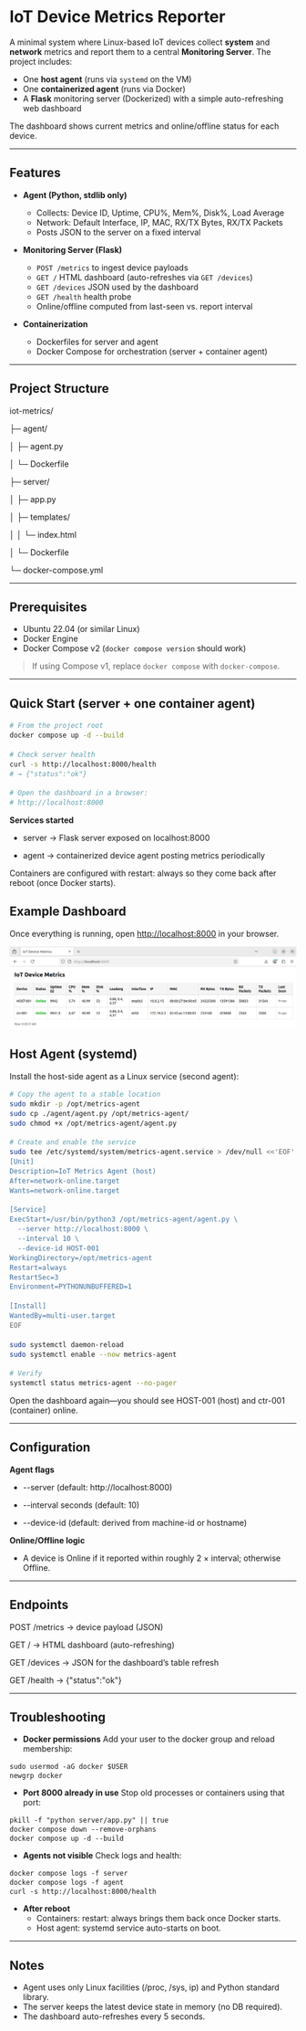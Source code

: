 # IoT Device Metrics Reporter

A minimal system where Linux-based IoT devices collect **system** and **network** metrics and report them to a central **Monitoring Server**. The project includes:
- One **host agent** (runs via `systemd` on the VM)
- One **containerized agent** (runs via Docker)
- A **Flask** monitoring server (Dockerized) with a simple auto-refreshing web dashboard

The dashboard shows current metrics and online/offline status for each device.

---

## Features

- **Agent (Python, stdlib only)**  
  - Collects: Device ID, Uptime, CPU%, Mem%, Disk%, Load Average  
  - Network: Default Interface, IP, MAC, RX/TX Bytes, RX/TX Packets  
  - Posts JSON to the server on a fixed interval

- **Monitoring Server (Flask)**  
  - `POST /metrics` to ingest device payloads  
  - `GET /` HTML dashboard (auto-refreshes via `GET /devices`)  
  - `GET /devices` JSON used by the dashboard  
  - `GET /health` health probe  
  - Online/offline computed from last-seen vs. report interval

- **Containerization**  
  - Dockerfiles for server and agent  
  - Docker Compose for orchestration (server + container agent)

---

## Project Structure

iot-metrics/

├─ agent/

│ ├─ agent.py

│ └─ Dockerfile

├─ server/

│ ├─ app.py

│ ├─ templates/

│ │ └─ index.html

│ └─ Dockerfile

└─ docker-compose.yml


---

## Prerequisites

- Ubuntu 22.04 (or similar Linux)
- Docker Engine
- Docker Compose v2 (`docker compose version` should work)

> If using Compose v1, replace `docker compose` with `docker-compose`.

---

## Quick Start (server + one container agent)

```bash
# From the project root
docker compose up -d --build

# Check server health
curl -s http://localhost:8000/health
# → {"status":"ok"}

# Open the dashboard in a browser:
# http://localhost:8000
```

**Services started**

- server → Flask server exposed on localhost:8000

- agent → containerized device agent posting metrics periodically

Containers are configured with restart: always so they come back after reboot (once Docker starts).

## Example Dashboard

Once everything is running, open [http://localhost:8000](http://localhost:8000) in your browser.

![IoT Device Metrics Dashboard](docs/dashboard.png)

## Host Agent (systemd)

Install the host-side agent as a Linux service (second agent):
```bash
# Copy the agent to a stable location
sudo mkdir -p /opt/metrics-agent
sudo cp ./agent/agent.py /opt/metrics-agent/
sudo chmod +x /opt/metrics-agent/agent.py

# Create and enable the service
sudo tee /etc/systemd/system/metrics-agent.service > /dev/null <<'EOF'
[Unit]
Description=IoT Metrics Agent (host)
After=network-online.target
Wants=network-online.target

[Service]
ExecStart=/usr/bin/python3 /opt/metrics-agent/agent.py \
  --server http://localhost:8000 \
  --interval 10 \
  --device-id HOST-001
WorkingDirectory=/opt/metrics-agent
Restart=always
RestartSec=3
Environment=PYTHONUNBUFFERED=1

[Install]
WantedBy=multi-user.target
EOF

sudo systemctl daemon-reload
sudo systemctl enable --now metrics-agent

# Verify
systemctl status metrics-agent --no-pager
```
Open the dashboard again—you should see HOST-001 (host) and ctr-001 (container) online.

---

## Configuration

**Agent flags**

- --server (default: http://localhost:8000)

- --interval seconds (default: 10)

- --device-id (default: derived from machine-id or hostname)

**Online/Offline logic**

- A device is Online if it reported within roughly 2 × interval; otherwise Offline.

---

## Endpoints

POST /metrics → device payload (JSON)

GET / → HTML dashboard (auto-refreshing)

GET /devices → JSON for the dashboard’s table refresh

GET /health → {"status":"ok"}

---

## Troubleshooting

- **Docker permissions**
Add your user to the docker group and reload membership:
```
sudo usermod -aG docker $USER
newgrp docker
```
- **Port 8000 already in use**
Stop old processes or containers using that port:
```
pkill -f "python server/app.py" || true
docker compose down --remove-orphans
docker compose up -d --build
```
- **Agents not visible**
Check logs and health:
```
docker compose logs -f server
docker compose logs -f agent
curl -s http://localhost:8000/health
```
- **After reboot**
  - Containers: restart: always brings them back once Docker starts.
  - Host agent: systemd service auto-starts on boot.

---

## Notes
- Agent uses only Linux facilities (/proc, /sys, ip) and Python standard library.
- The server keeps the latest device state in memory (no DB required).
- The dashboard auto-refreshes every 5 seconds.
